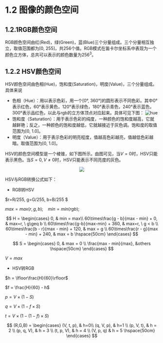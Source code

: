 # 1.2 图像的颜色空间

## 1.2.1RGB颜色空间

RGB颜色空间由红(Red)，绿(Green)，蓝(Blue)三个分量组成。三个分量相互独立，取值范围都为[0, 255]，共256个值。RGB模式在笛卡尔坐标系中表现为一个颜色立方体，总共可以表示的颜色数量为$256^3$。

## 1.2.2 HSV颜色空间

HSV颜色空间由色相(Hue)，饱和度(Saturation)，明度(Value)，三个分量组成。具体来说

- 色相（Hue）：用以表示色彩，用一个[0&deg;, 360&deg;]的圆形表示不同色彩。其中0&deg;表示红色，60&deg;表示黄色，120&deg;表示绿色，180&deg;表示青色，240&deg;表示蓝色，300&deg;表示品红色，以此与rgb的立方体顶点对应起来。具体可见下图：
  ![hue](https://img-blog.csdnimg.cn/20200522090334587.png?x-oss-process=image/watermark,type_ZmFuZ3poZW5naGVpdGk,shadow_10,text_aHR0cHM6Ly9ibG9nLmNzZG4ubmV0L3FxXzQyOTYyNjIy,size_16,color_FFFFFF,t_70)
- 饱和度（Saturation）：用于表示色彩的纯度，一种颜色的饱和度越高，它就越鲜艳；反之，一种颜色的饱和度越低，它就越接近于灰色调。饱和度的取值范围为[0, 1.0]。
- 明度（Value）：用于表示色彩的明亮程度，值越高色彩越亮，值越低色彩越暗。取值范围为[0, 1.0]。

HSV的颜色空间模型是一个棱锥，如下图所示。由图可见，当$V=0$时，HSV只能表示黑色。当$S=0,V\neq0$时，HSV只能表示不同亮度的灰色。

<div align=center><img src="https://img2018.cnblogs.com/blog/1528422/201909/1528422-20190910193823543-563385632.png"></div>

HSV与RGB转换公式如下：

- RGB转HSV

$r=R/255, g=G/255, b=B/255 $

$max = max(r,g,b); \ \ \ \    min = min(rgb);$

$$
H = \begin{cases}
0, & min = max\\
60\times\frac{g - b}{max - min} + 0, & max=r, \ g\geq b \\
60\times\frac{g-b}{max-min} + 360, & max=r, \ g < b \\
60\times\frac{b - r}{max - min} + 120, & max = g \\
60\times\frac{r - g}{max - min} + 240, & max = b \hspace{50cm}
\end{cases}
$$

$$
S = \begin{cases} 
0, & max = 0 \\ 
\frac{max - min}{max}, &others  \hspace{50cm}
\end{cases}
$$

$V = max$

- HSV转RGB

$h = \lfloor\frac{H}{60}\rfloor$

$f = \frac{H}{60} - h$

$p = V\times(1 - S)$

$q = V\times(1 - f\times S)$

$t = V\times(1 - (1- f)\times S)$

$$
(R,G,B) = \begin{cases}
(V, t, p), & h=0\\
(q, V, p), & h=1 \\
(p, V, t), & h = 2 \\
(p, q, V), & h = 3 \\
(t, p, V), & h = 4 \\
(V, p, q) & h = 5 \hspace{50cm}
\end{cases}
$$

